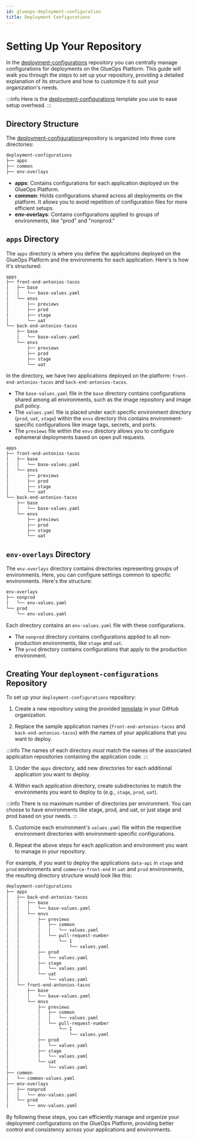 ```yaml
---
id: glueops-deployment-configuration
title: Deployment Configurations
---
```


# Setting Up Your Repository

In the [deployment-configurations](https://github.com/GlueOps/deployment-configurations) repository you can centrally manage configurations for deployments on the GlueOps Platform. This guide will walk you through the steps to set up your repository, providing a detailed explanation of its structure and how to customize it to suit your organization's needs. 

:::info
 Here is the [deployment-configurations](https://github.com/GlueOps/deployment-configurations) template you use to ease setup overhead.
:::

## Directory Structure

The [deployment-configurations](https://github.com/GlueOps/deployment-configurations)repository is organized into three core directories:

```sh
deployment-configurations
├── apps
├── common
├── env-overlays
```

- **apps**: Contains configurations for each application deployed on the GlueOps Platform.
- **common**: Holds configurations shared across all deployments on the platform. It allows you to avoid repetition of configuration files for more efficient setups.
- **env-overlays**: Contains configurations applied to groups of environments, like "prod" and "nonprod."


## `apps` Directory

The `apps` directory is where you define the applications deployed on the GlueOps Platform and the environments for each application.  Here's is how it's structured:

```sh
apps
├── front-end-antonios-tacos
│   ├── base
│   │   └── base-values.yaml
│   └── envs
│       ├── previews
│       ├── prod
│       ├── stage
│       └── uat
└── back-end-antonios-tacos
    ├── base
    │   └── base-values.yaml
    └── envs
        ├── previews
        ├── prod
        ├── stage
        └── uat
```


In the directory, we have two applications deployed on the platform: `front-end-antonios-tacos` and `back-end-antonios-tacos`.

- The `base-values.yaml` file in the `base` directory contains configurations shared among all environments, such as the image repository and image pull policy.
- The `values.yaml` file is placed under each specific environment directory (`prod`, `uat`, `stage`) within the `envs` directory this contains environment-specific configurations like image tags, secrets, and ports.
- The `previews` file within the `envs` directory allows you to configure ephemeral deployments based on open pull requests.

```sh
apps
├── front-end-antonios-tacos
│   ├── base
│   │   └── base-values.yaml
│   └── envs
│       ├── previews
│       ├── prod
│       ├── stage
│       └── uat
└── back-end-antonios-tacos
    ├── base
    │   └── base-values.yaml
    └── envs
        ├── previews
        ├── prod
        ├── stage
        └── uat
```

## `env-overlays` Directory

The `env-overlays` directory contains directories representing groups of environments. Here, you can configure settings common to specific environments. Here's the structure:

```sh
env-overlays
├── nonprod
│   └── env-values.yaml
└── prod
    └── env-values.yaml
```

Each directory contains an `env-values.yaml` file with these configurations.

- The `nonprod` directory contains configurations applied to all non-production environments, like `stage` and `uat`.
- The `prod` directory contains configurations that apply to the production environment.

## Creating Your `deployment-configurations` Repository

To set up your `deployment-configurations` repository:

1. Create a new repository using the provided [template](https://github.com/new?template_name=deployment-configurations&template_owner=GlueOps) in your GitHub organization.

2. Replace the sample application names (`front-end-antonios-tacos` and `back-end-antonios-tacos`) with the names of your applications that you want to deploy.

:::info
The names of each directory _must_ match the names of the associated application repositories containing the application code.
:::

3. Under the `apps` directory, add new directories for each additional application you want to deploy.

4. Within each application directory, create subdirectories to match the environments you want to deploy to (e.g., `stage`, `prod`, `uat`).

:::info
There is no maximum number of directories per environment. You can choose to have environments like stage, prod, and uat, or just stage and prod based on your needs.
:::

5. Customize each environment's `values.yaml` file within the respective environment directories with environment-specific configurations.

6. Repeat the above steps for each application and environment you want to manage in your repository.

For example, if you want to deploy the applications `data-api` in `stage` and `prod` environments and `commerce-front-end` in `uat` and `prod` environments, the resulting directory structure would look like this:

```sh
deployment-configurations
├── apps
│   ├── back-end-antonios-tacos
│   │   ├── base
│   │   │   └── base-values.yaml
│   │   └── envs
│   │       ├── previews
│   │       │   ├── common
│   │       │   │   └── values.yaml
│   │       │   └── pull-request-number
│   │       │       └── 1
│   │       │           └── values.yaml
│   │       ├── prod
│   │       │   └── values.yaml
│   │       ├── stage
│   │       │   └── values.yaml
│   │       └── uat
│   │           └── values.yaml
│   └── front-end-antonios-tacos
│       ├── base
│       │   └── base-values.yaml
│       └── envs
│           ├── previews
│           │   ├── common
│           │   │   └── values.yaml
│           │   └── pull-request-number
│           │       └── 1
│           │           └── values.yaml
│           ├── prod
│           │   └── values.yaml
│           ├── stage
│           │   └── values.yaml
│           └── uat
│               └── values.yaml
├── common
│   └── common-values.yaml
├── env-overlays
│   ├── nonprod
│   │   └── env-values.yaml
│   └── prod
│       └── env-values.yaml
```

By following these steps, you can efficiently manage and organize your deployment configurations on the GlueOps Platform, providing better control and consistency across your applications and environments.